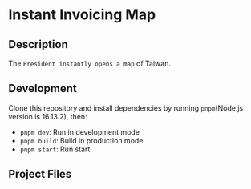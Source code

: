 # Instant Invoicing Map

## Description

The `President instantly opens a map` of Taiwan.

## Development

Clone this repository and install dependencies by running `pnpm`(Node.js version is 16.13.2), then:

- `pnpm dev`: Run in development mode
- `pnpm build`: Build in production mode
- `pnpm start`: Run start

## Project Files

<!-- ```text
src/
├── assets/
│   ├── loading.gif
│   ├── attached/*
│   ├── bg/*
│   ├── font/*
│   ├── icon/*
│   ├── logo/*
│   └── role/*
├── components/
│   ├── circuit/
│   │   ├── CircuitEe1.vue
│   │   ├── CircuitEe2.vue
│   │   ├── CircuitEe3.vue
│   │   ├── CircuitEe4.vue
│   │   ├── CircuitEe5.vue
│   │   ├── CircuitProcess.vue
│   │   └── CircuitSprint.vue
│   ├── final/
│   │   └── FinalDot.vue
│   ├── inventory/
│   │   ├── InventoryGg1.vue
│   │   └── InventoryGg2.vue
│   ├── plan/
│   │   ├── PlanEe1.vue
│   │   ├── PlanEe2.vue
│   │   ├── PlanEe3.vue
│   │   ├── PlanGg1.vue
│   │   ├── PlanPo1.vue
│   │   ├── PlanSm1.vue
│   │   └── PlanSm2.vue
│   ├── product/
│   │   ├── ProductList.vue
│   │   ├── ProductPo1.vue
│   │   ├── ProductPo2.vue
│   │   ├── ProductPo3.vue
│   │   ├── ProductPo4.vue
│   │   └── ProductPo5.vue
│   ├── retro/
│   │   ├── RetroGg1.vue
│   │   ├── RetroGg2.vue
│   │   └── RetroGg3.vue
│   ├── Draggable.vue
│   ├── ScrumBackground.vue
│   ├── ScrumFooter.vue
│   ├── ScrumLoading.vue
│   ├── ScrumPo.vue
│   ├── ScrumProgress.vue
│   ├── ScrumSm.vue
│   ├── ScrumTeam1.vue
│   └── ScrumTeam2.vue
└── hooks/
│   ├── useBackground.ts
│   ├── useDrag.ts
│   └── useRedirect.ts
└── pages/
│   ├── Circuit.vue
│   ├── Final.vue
│   ├── Index.vue
│   ├── Inventory.vue
│   ├── Plan.vue
│   ├── Product.vue
│   └── Retro.vue
└── router/
│   └── index.ts
└── store/
│   ├── flag.ts
│   ├── index.ts
│   └── process.ts
└── style/
│   ├── common/
|   │   ├── all.css
│   │   ├── background.css
│   │   ├── button.css
│   │   ├── dialog.css
│   │   ├── frame.css
│   │   ├── frosted.css
│   │   ├── list.css
│   │   ├── mask.css
│   │   ├── radio.css
│   │   ├── role.css
|   │   └── text.css
│   ├── index.css
│   └── tailwind.css
└── types/
│   └── drag.d.ts
└── utils/
│   ├── checkType.ts
│   ├── common.ts
│   └── gsap.ts
├── App.vue
├── vite-env.d.ts
└── main.ts
``` -->

<!-- ## Use Technology

- vue3
- typescript
- tailwindcss
- vite
- pina
- vue-router
- gsap -->
